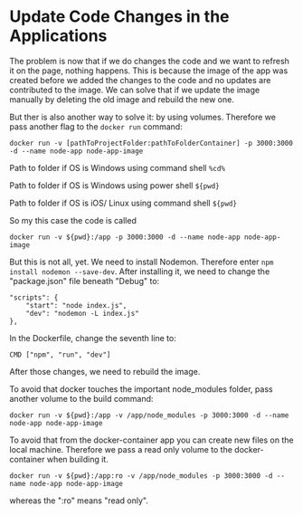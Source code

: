# Update Code Changes in the Applications #

The problem is now that if we do changes the code and we want to refresh it on the page, nothing happens. This is because the image of the app was created before we added the changes to the code and no updates are contributed to the image.
We can solve that if we update the image manually by deleting the old image and rebuild the new one.

But ther is also another way to solve it: by using volumes. Therefore we pass another flag to the `docker run` command:

`docker run -v [pathToProjectFolder:pathToFolderContainer] -p 3000:3000 -d --name node-app node-app-image`

Path to folder if OS is Windows using command shell
`%cd%`

Path to folder if OS is Windows using power shell
`${pwd}`

Path to folder if OS is iOS/ Linux using command shell
`${pwd}`

So my this case the code is called

`docker run -v ${pwd}:/app -p 3000:3000 -d --name node-app node-app-image`

But this is not all, yet. We need to install Nodemon. Therefore enter `npm install nodemon --save-dev`. After installing it, we need to change the "package.json" file beneath "Debug" to:

```
"scripts": {
    "start": "node index.js",
    "dev": "nodemon -L index.js"
},
```

In the Dockerfile, change the seventh line to:

```
CMD ["npm", "run", "dev"]
```

After those changes, we need to rebuild the image.

To avoid that docker touches the important node_modules folder, pass another volume to the build command:

```
docker run -v ${pwd}:/app -v /app/node_modules -p 3000:3000 -d --name node-app node-app-image 
```

To avoid that from the docker-container app you can create new files on the local machine. Therefore we pass a read only volume to the docker-container when building it.

```
docker run -v ${pwd}:/app:ro -v /app/node_modules -p 3000:3000 -d --name node-app node-app-image
```

whereas the ":ro" means "read only".